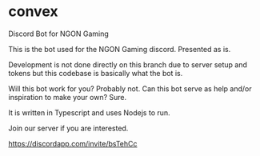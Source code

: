 # convex
Discord Bot for NGON Gaming

This is the bot used for the NGON Gaming discord. Presented as is.

Development is not done directly on this branch due to server setup and tokens but this codebase is basically what the bot is.

Will this bot work for you? Probably not. Can this bot serve as help and/or inspiration to make your own? Sure.

It is written in Typescript and uses Nodejs to run.

Join our server if you are interested.

https://discordapp.com/invite/bsTehCc
